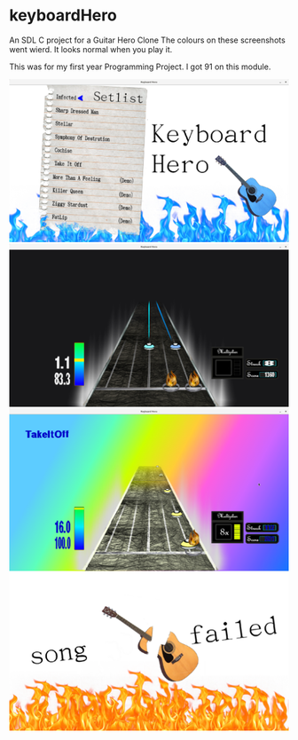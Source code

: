 # keyboardHero
An SDL C project for a Guitar Hero Clone
The colours on these screenshots went wierd. 
It looks normal when you play it.

This was for my first year Programming Project. I got 91 on this module.

![1](/sources/progressupdate18.png)
![2](/sources/prorgress.png)
![3](/sources/progressUpate30.png)
![4](/sources/progressPicture20.png)
